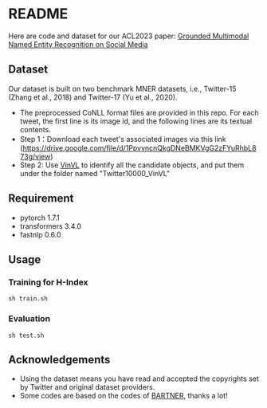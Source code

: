 # README

Here are code and dataset for our ACL2023 paper: [Grounded Multimodal Named Entity Recognition on Social Media](https://aclanthology.org/2023.acl-long.508.pdf)

## Dataset

Our dataset is built on two benchmark MNER datasets, i.e., Twitter-15 (Zhang
et al., 2018) and Twitter-17 (Yu et al., 2020).

- The preprocessed CoNLL format files are provided in this repo. For each tweet, the first line is its image id, and the following lines are its textual contents.
- Step 1：Download each tweet's associated images via this link (<https://drive.google.com/file/d/1PpvvncnQkgDNeBMKVgG2zFYuRhbL873g/view>)
- Step 2:  Use [VinVL](https://github.com/pzzhang/VinVL) to identify all the candidate objects, and put them under the folder named "Twitter10000_VinVL"

## Requirement

- pytorch 1.7.1
- transformers 3.4.0
- fastnlp 0.6.0

## Usage

### Training for H-Index

```
sh train.sh
```

### Evaluation

```
sh test.sh
```

## Acknowledgements

- Using the dataset means you have read and accepted the copyrights set by Twitter and original dataset providers.
- Some codes are based on the codes of  [BARTNER](https://github.com/yhcc/BARTNER), thanks a lot!
